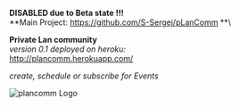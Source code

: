 **DISABLED due to Beta state !!!**\
**Main Project: https://github.com/S-Sergej/pLanComm **\

**Private Lan community**\
*version 0.1 deployed on heroku:*\
http://plancomm.herokuapp.com/

*create, schedule or subscribe for Events*

![plancomm Logo](https://res.cloudinary.com/ironhackcamp/image/upload/v1579561986/codesource/header_pic_wosn8d.jpg)